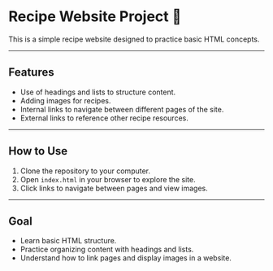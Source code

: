 # Recipe Website Project 🍳

This is a simple recipe website designed to practice basic HTML concepts.

---

## Features

- Use of headings and lists to structure content.  
- Adding images for recipes.  
- Internal links to navigate between different pages of the site.  
- External links to reference other recipe resources.  

---

## How to Use

1. Clone the repository to your computer.  
2. Open `index.html` in your browser to explore the site.  
3. Click links to navigate between pages and view images.  

---

## Goal

- Learn basic HTML structure.  
- Practice organizing content with headings and lists.  
- Understand how to link pages and display images in a website.
